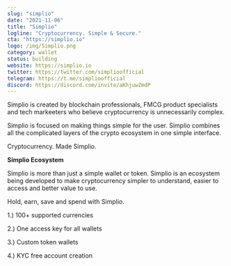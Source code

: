 ```yaml
---
slug: "simplio"
date: "2021-11-06"
title: "Simplio"
logline: "Cryptocurrency. Simple & Secure."
cta: "https://simplio.io"
logo: /img/Simplio.png
category: wallet
status: building
website: https://simplio.io
twitter: https://twitter.com/simplioofficial
telegram: https://t.me/simplioofficial
discord: https://discord.com/invite/aKhjuwZmdP
---
```


Simplio is created by blockchain professionals, FMCG product specialists and tech markeeters who believe cryptocurrency is unnecessarily complex.

Simplio is focused on making things simple for the user.  Simplio combines all the complicated layers of the crypto ecosystem in one simple interface.

Cryptocurrency. Made Simplio.

**Simplio Ecosystem**

Simplio is more than just a simple wallet or token. Simplio is an ecosystem being developed to make cryptocurrency simpler to understand, 
easier to access and better value to use.

Hold, earn, save and spend with Simplio.


1.) 100+ supported currencies

2.) One access key for all wallets

3.) Custom token wallets

4.) KYC free account creation
